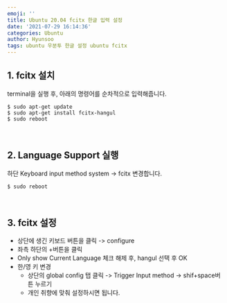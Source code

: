 ```yaml
---
emoji: ''
title: Ubuntu 20.04 fcitx 한글 입력 설정
date: '2021-07-29 16:14:36'
categories: Ubuntu
author: Hyunsoo
tags: ubuntu 우분투 한글 설정 ubuntu fcitx
---
```


## 1. fcitx 설치

terminal을 실행 후, 아래의 명령어를 순차적으로 입력해줍니다.

```shell
$ sudo apt-get update
$ sudo apt-get install fcitx-hangul
$ sudo reboot
```

<br/>

## 2. Language Support 실행

하단 Keyboard input method system -> fcitx 변경합니다.

```shell
$ sudo reboot
```

<br/>

## 3. fcitx 설정

- 상단에 생긴 키보드 버튼을 클릭 -> configure
- 좌측 하단의 +버튼을 클릭
- Only show Current Language 체크 해제 후, hangul 선택 후 OK
- 한/영 키 변경
  - 상단의 global config 탭 클릭 -> Trigger Input method -> shif+space버튼 누르기
  - 개인 취향에 맞춰 설정하시면 됩니다.

